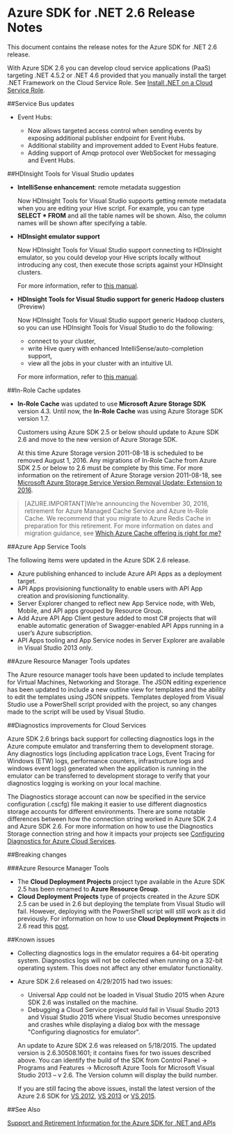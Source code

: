 <properties 
   pageTitle="Azure SDK for .NET 2.6 Release Notes" 
   description="Azure SDK for .NET 2.6 Release Notes" 
   services="app-service/web" 
   documentationCenter=".net" 
   authors="Juliako" 
   manager="erikre" 
   editor=""/>

<tags
   ms.service="app-service"
   ms.devlang="multiple"
   ms.topic="article"
   ms.tgt_pltfrm="na"
   ms.workload="integration" 
   ms.date="10/17/2016"
   ms.author="juliako"/>

 
# <a name="azure-sdk-for-net-26-release-notes"></a>Azure SDK for .NET 2.6 Release Notes

This document contains the release notes for the Azure SDK for .NET 2.6 release. 

With Azure SDK 2.6 you can develop cloud service applications (PaaS) targeting .NET 4.5.2 or .NET 4.6 provided that you manually install the target .NET Framework on the Cloud Service Role. See [Install .NET on a Cloud Service Role](http://go.microsoft.com/fwlink/?LinkID=309796).


##<a name="service-bus-updates"></a>Service Bus updates

- Event Hubs: 

    - Now allows targeted access control when sending events by exposing additional publisher endpoint for Event Hubs.
    - Additional stability and improvement added to Event Hubs feature.
    - Adding support of Amqp protocol over WebSocket for messaging and Event Hubs.

##<a name="hdinsight-tools-for-visual-studio-updates"></a>HDInsight Tools for Visual Studio updates

- **IntelliSense enhancement**: remote metadata suggestion

    Now HDInsight Tools for Visual Studio supports getting remote metadata when you are editing your Hive script. For example, you can type **SELECT * FROM** and all the table names will be shown. Also, the column names will be shown after specifying a table.

- **HDInsight emulator support**

    Now HDInsight Tools for Visual Studio support connecting to HDInsight emulator, so you could develop your Hive scripts locally without introducing any cost, then execute those scripts against your HDInsight clusters. 

    For more information, refer to [this manual](http://go.microsoft.com/fwlink/?LinkID=529540&clcid=0x409).

- **HDInsight Tools for Visual Studio support for generic Hadoop clusters** (Preview)

    Now HDInsight Tools for Visual Studio support generic Hadoop clusters, so you can use HDInsight Tools for Visual Studio to do the following:

    - connect to your cluster, 
    - write Hive query with enhanced IntelliSense/auto-completion support, 
    - view all the jobs in your cluster with an intuitive UI. 

    For more information, refer to [this manual](http://go.microsoft.com/fwlink/?LinkID=529540&clcid=0x409).

##<a name="in-role-cache-updates"></a>In-Role Cache updates

- **In-Role Cache** was updated to use **Microsoft Azure Storage SDK** version 4.3. Until now, the **In-Role Cache** was using Azure Storage SDK version 1.7.

    Customers using Azure SDK 2.5 or below should update to Azure SDK 2.6 and move to the new version of Azure Storage SDK. 

    At this time Azure Storage version 2011-08-18 is scheduled to be removed August 1, 2016. Any migrations of In-Role Cache from Azure SDK 2.5 or below to 2.6 must be complete by this time. For more information on the retirement of Azure Storage version 2011-08-18, see [Microsoft Azure Storage Service Version Removal Update: Extension to 2016](http://blogs.msdn.com/b/windowsazurestorage/archive/2015/10/19/microsoft-azure-storage-service-version-removal-update-extension-to-2016.aspx).

>[AZURE.IMPORTANT]We’re announcing the November 30, 2016, retirement for Azure Managed Cache Service and Azure In-Role Cache. We recommend that you migrate to Azure Redis Cache in preparation for this retirement. For more information on dates and migration guidance, see [Which Azure Cache offering is right for me?](../redis-cache/cache-faq.md#which-azure-cache-offering-is-right-for-me)

##<a name="azure-app-service-tools"></a>Azure App Service Tools

The following items were updated in the Azure SDK 2.6 release.

- Azure publishing enhanced to include Azure API Apps as a deployment target.
- API Apps provisioning functionality to enable users with API App creation and provisioning functionality.
- Server Explorer changed to reflect new App Service node, with Web, Mobile, and API apps grouped by Resource Group.
- Add Azure API App Client gesture added to most C# projects that will enable automatic generation of Swagger-enabled API Apps running in a user’s Azure subscription.
- API Apps tooling and App Service nodes in Server Explorer are available in Visual Studio 2013 only. 

##<a name="azure-resource-manager-tools-updates"></a>Azure Resource Manager Tools updates

The Azure resource manager tools have been updated to include templates for Virtual Machines, Networking and Storage. The JSON editing experience has been updated to include a new outline view for templates and the ability to edit the templates using JSON snippets. Templates deployed from Visual Studio use a PowerShell script provided with the project, so any changes made to the script will be used by Visual Studio.

##<a name="diagnostics-improvements-for-cloud-services"></a>Diagnostics improvements for Cloud Services

Azure SDK 2.6 brings back support for collecting diagnostics logs in the Azure compute emulator and transferring them to development storage. Any diagnostics logs (including application trace Logs, Event Tracing for Windows (ETW) logs, performance counters, infrastructure logs and windows event logs) generated when the application is running in the emulator can be transferred to development storage to verify that your diagnostics logging is working on your local machine. 

The Diagnostics storage account can now be specified in the service configuration (.cscfg) file making it easier to use different diagnostics storage accounts for different environments. There are some notable differences between how the connection string worked in Azure SDK 2.4 and Azure SDK 2.6. For more information on how to use the Diagnostics Storage connection string and how it impacts your projects see [Configuring Diagnostics for Azure Cloud Services](http://go.microsoft.com/fwlink/?LinkID=532784).

##<a name="breaking-changes"></a>Breaking changes

###<a name="azure-resource-manager-tools"></a>Azure Resource Manager Tools 

- The **Cloud Deployment Projects** project type available in the Azure SDK 2.5 has been renamed to **Azure Resource Group**.
- **Cloud Deployment Projects** type of projects created in the Azure SDK 2.5 can be used in 2.6 but deploying the template from Visual Studio will fail. However, deploying with the PowerShell script will still work as it did previously.  For information on how to use **Cloud Deployment Projects** in 2.6 read this [post](http://go.microsoft.com/fwlink/?LinkID=534086).
 
##<a name="known-issues"></a>Known issues

- Collecting diagnostics logs in the emulator requires a 64-bit operating system. Diagnostics logs will not be collected when running on a 32-bit operating system. This does not affect any other emulator functionality. 

- Azure SDK 2.6 released on 4/29/2015 had two issues: 

    - Universal App could not be loaded in Visual Studio 2015 when Azure SDK 2.6 was installed on the machine.
    - Debugging a Cloud Service project would fail in Visual Studio 2013 and Visual Studio 2015 where Visual Studio becomes unresponsive and crashes while displaying a dialog box with the message "Configuring diagnostics for emulator".
    
    An update to Azure SDK 2.6 was released on 5/18/2015. The updated version is 2.6.30508.1601; it contains fixes for two issues described above. You can identify the build of the SDK from Control Panel -> Programs and Features -> Microsoft Azure Tools for Microsoft Visual Studio 2013 – v 2.6. The Version column will display the build number.

    If you are still facing the above issues, install the latest version of the Azure 2.6 SDK for [VS 2012](http://go.microsoft.com/fwlink/p/?linkid=323511&clcid=0x409), [VS 2013](http://go.microsoft.com/fwlink/p/?linkid=323510&clcid=0x409) or [VS 2015](http://go.microsoft.com/fwlink/?linkid=518003&clcid=0x409).
 
##<a name="see-also"></a>See Also

[Support and Retirement Information for the Azure SDK for .NET and APIs](https://msdn.microsoft.com/library/azure/dn479282.aspx/)
